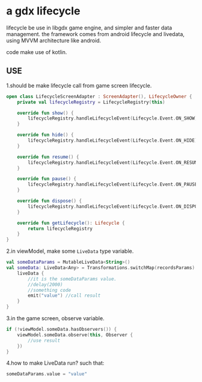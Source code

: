 # a gdx lifecycle

lifecycle be use in libgdx game engine, and simpler and faster data management. the framework comes from android lifecycle and livedata, using MVVM architecture like android.

code make use of kotlin.

## USE
1.should be make lifecycle call from game screen lifecycle.
```kotlin
open class LifecycleScreenAdapter : ScreenAdapter(), LifecycleOwner {
    private val lifecycleRegistry = LifecycleRegistry(this)

    override fun show() {
        lifecycleRegistry.handleLifecycleEvent(Lifecycle.Event.ON_SHOW)
    }

    override fun hide() {
        lifecycleRegistry.handleLifecycleEvent(Lifecycle.Event.ON_HIDE)
    }

    override fun resume() {
        lifecycleRegistry.handleLifecycleEvent(Lifecycle.Event.ON_RESUME)
    }

    override fun pause() {
        lifecycleRegistry.handleLifecycleEvent(Lifecycle.Event.ON_PAUSE)
    }

    override fun dispose() {
        lifecycleRegistry.handleLifecycleEvent(Lifecycle.Event.ON_DISPOSE)
    }

    override fun getLifecycle(): Lifecycle {
        return lifecycleRegistry
    }
}
```

2.in viewModel, make some ```LiveData``` type variable.
```kotlin
val someDataParams = MutableLiveData<String>()
val someData: LiveData<Any> = Transformations.switchMap(recordsParams) {
    liveData {
        //it is the someDataParams value.
        //delay(2000)
        //something code
        emit("value") //call result
    }
}
```

3.in the game screen, observe variable.
```kotlin
if (!viewModel.someData.hasObservers()) {
    viewModel.someData.observe(this, Observer {
        //use result
    })
}
```

4.how to make LiveData run?
such that:
```kotlin
someDataParams.value = "value"
```
